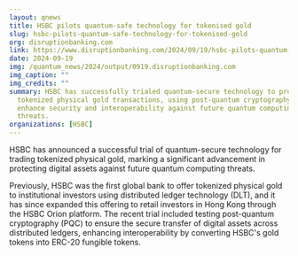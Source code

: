 ```yaml
---
layout: qnews
title: HSBC pilots quantum-safe technology for tokenised gold
slug: hsbc-pilots-quantum-safe-technology-for-tokenised-gold
org: disruptionbanking.com
link: https://www.disruptionbanking.com/2024/09/19/hsbc-pilots-quantum-safe-technology-for-tokenised-gold/
date: 2024-09-19
img: /quantum_news/2024/output/0919.disruptionbanking.com
img_caption: ""
img_credits: ""
summary: HSBC has successfully trialed quantum-secure technology to protect
  tokenized physical gold transactions, using post-quantum cryptography to
  enhance security and interoperability against future quantum computing
  threats.
organizations: [HSBC]
---
```


HSBC has announced a successful trial of quantum-secure technology for trading tokenized physical gold, marking a significant advancement in protecting digital assets against future quantum computing threats. 

Previously, HSBC was the first global bank to offer tokenized physical gold to institutional investors using distributed ledger technology (DLT), and it has since expanded this offering to retail investors in Hong Kong through the HSBC Orion platform. The recent trial included testing post-quantum cryptography (PQC) to ensure the secure transfer of digital assets across distributed ledgers, enhancing interoperability by converting HSBC's gold tokens into ERC-20 fungible tokens.